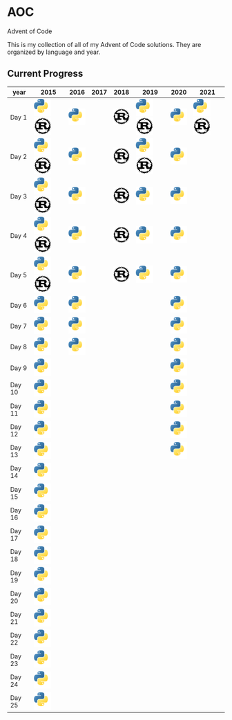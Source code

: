 [py]: /assets/py.svg

# AOC

Advent of Code

This is my collection of all of my Advent of Code solutions. They are organized by language and year.

## Current Progress
| year   | 2015                                                | 2016                      | 2017 | 2018                      | 2019                                                | 2020                      | 2021                                                |
| ------ | --------------------------------------------------- | ------------------------- | ---- | ------------------------- | --------------------------------------------------- | ------------------------- | --------------------------------------------------- |
| Day 1  | ![Python](/assets/py.svg) ![Rust](/assets/rust.svg) | ![Python](/assets/py.svg) |      | ![Rust](/assets/rust.svg) | ![Python](/assets/py.svg) ![Rust](/assets/rust.svg) | ![Python](/assets/py.svg) | ![Python](/assets/py.svg) ![Rust](/assets/rust.svg) |
| Day 2  | ![Python](/assets/py.svg) ![Rust](/assets/rust.svg) | ![Python](/assets/py.svg) |      | ![Rust](/assets/rust.svg) | ![Python](/assets/py.svg) ![Rust](/assets/rust.svg) | ![Python](/assets/py.svg) |                                                     |
| Day 3  | ![Python](/assets/py.svg) ![Rust](/assets/rust.svg) | ![Python](/assets/py.svg) |      | ![Rust](/assets/rust.svg) | ![Python](/assets/py.svg)                           | ![Python](/assets/py.svg) |                                                     |
| Day 4  | ![Python](/assets/py.svg) ![Rust](/assets/rust.svg) | ![Python](/assets/py.svg) |      | ![Rust](/assets/rust.svg) | ![Python](/assets/py.svg)                           | ![Python](/assets/py.svg) |                                                     |
| Day 5  | ![Python](/assets/py.svg) ![Rust](/assets/rust.svg) | ![Python](/assets/py.svg) |      | ![Rust](/assets/rust.svg) | ![Python](/assets/py.svg)                           | ![Python](/assets/py.svg) |                                                     |
| Day 6  | ![Python](/assets/py.svg)                           | ![Python](/assets/py.svg) |      |                           |                                                     | ![Python](/assets/py.svg) |                                                     |
| Day 7  | ![Python](/assets/py.svg)                           | ![Python](/assets/py.svg) |      |                           |                                                     | ![Python](/assets/py.svg) |                                                     |
| Day 8  | ![Python](/assets/py.svg)                           | ![Python](/assets/py.svg) |      |                           |                                                     | ![Python](/assets/py.svg) |                                                     |
| Day 9  | ![Python](/assets/py.svg)                           |                           |      |                           |                                                     | ![Python](/assets/py.svg) |                                                     |
| Day 10 | ![Python](/assets/py.svg)                           |                           |      |                           |                                                     | ![Python](/assets/py.svg) |                                                     |
| Day 11 | ![Python](/assets/py.svg)                           |                           |      |                           |                                                     | ![Python](/assets/py.svg) |                                                     |
| Day 12 | ![Python](/assets/py.svg)                           |                           |      |                           |                                                     | ![Python](/assets/py.svg) |                                                     |
| Day 13 | ![Python](/assets/py.svg)                           |                           |      |                           |                                                     | ![Python](/assets/py.svg) |                                                     |
| Day 14 | ![Python](/assets/py.svg)                           |                           |      |                           |                                                     |                           |                                                     |
| Day 15 | ![Python](/assets/py.svg)                           |                           |      |                           |                                                     |                           |                                                     |
| Day 16 | ![Python](/assets/py.svg)                           |                           |      |                           |                                                     |                           |                                                     |
| Day 17 | ![Python](/assets/py.svg)                           |                           |      |                           |                                                     |                           |                                                     |
| Day 18 | ![Python](/assets/py.svg)                           |                           |      |                           |                                                     |                           |                                                     |
| Day 19 | ![Python](/assets/py.svg)                           |                           |      |                           |                                                     |                           |                                                     |
| Day 20 | ![Python](/assets/py.svg)                           |                           |      |                           |                                                     |                           |                                                     |
| Day 21 | ![Python](/assets/py.svg)                           |                           |      |                           |                                                     |                           |                                                     |
| Day 22 | ![Python](/assets/py.svg)                           |                           |      |                           |                                                     |                           |                                                     |
| Day 23 | ![Python](/assets/py.svg)                           |                           |      |                           |                                                     |                           |                                                     |
| Day 24 | ![Python](/assets/py.svg)                           |                           |      |                           |                                                     |                           |                                                     |
| Day 25 | ![Python](/assets/py.svg)                           |                           |      |                           |                                                     |                           |                                                     |
